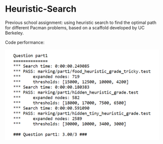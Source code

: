 # Heuristic-Search

Previous school assignment: using heuristic search to find the optimal path for different Pacman problems, based on a scaffold developed by UC Berkeley.

Code performance:

![code performance](https://github.com/Xinsssss/Heuristic-Search/blob/main/code_performance.png)




